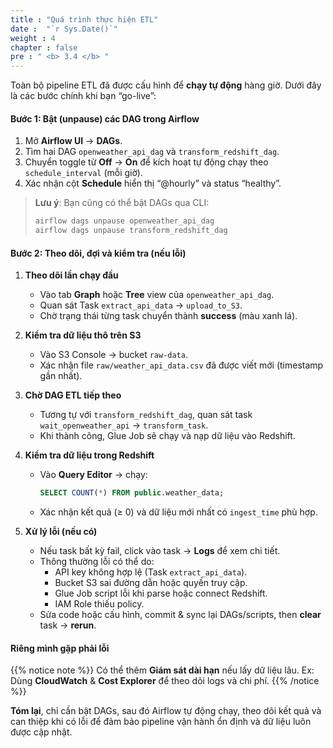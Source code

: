 ```yaml
---
title : "Quá trình thực hiện ETL"
date :  "`r Sys.Date()`" 
weight : 4
chapter : false
pre : " <b> 3.4 </b> "
---
```

Toàn bộ pipeline ETL đã được cấu hình để **chạy tự động** hàng giờ. Dưới đây là các bước chính khi bạn “go-live”:

#### Bước 1: Bật (unpause) các DAG trong Airflow  
1. Mở **Airflow UI** → **DAGs**.  
2. Tìm hai DAG `openweather_api_dag` và `transform_redshift_dag`.  
3. Chuyển toggle từ **Off** → **On** để kích hoạt tự động chạy theo `schedule_interval` (mỗi giờ).  
4. Xác nhận cột **Schedule** hiển thị “@hourly” và status “healthy”.

> **Lưu ý**: Bạn cũng có thể bật DAGs qua CLI:
> ```bash
> airflow dags unpause openweather_api_dag
> airflow dags unpause transform_redshift_dag
> ```

#### Bước 2: Theo dõi, đợi và kiểm tra (nếu lỗi)  
1. **Theo dõi lần chạy đầu**  
   - Vào tab **Graph** hoặc **Tree** view của `openweather_api_dag`.  
   - Quan sát Task `extract_api_data` → `upload_to_S3`.  
   - Chờ trạng thái từng task chuyển thành **success** (màu xanh lá).

2. **Kiểm tra dữ liệu thô trên S3**  
   - Vào S3 Console → bucket `raw-data`.  
   - Xác nhận file `raw/weather_api_data.csv` đã được viết mới (timestamp gần nhất).

3. **Chờ DAG ETL tiếp theo**  
   - Tương tự với `transform_redshift_dag`, quan sát task `wait_openweather_api` → `transform_task`.  
   - Khi thành công, Glue Job sẽ chạy và nạp dữ liệu vào Redshift.

4. **Kiểm tra dữ liệu trong Redshift**  
   - Vào **Query Editor** → chạy:
     ```sql
     SELECT COUNT(*) FROM public.weather_data;
     ```
   - Xác nhận kết quả (≥ 0) và dữ liệu mới nhất có `ingest_time` phù hợp.

5. **Xử lý lỗi (nếu có)**  
   - Nếu task bất kỳ fail, click vào task → **Logs** để xem chi tiết.  
   - Thông thường lỗi có thể do:
     - API key không hợp lệ (Task `extract_api_data`).  
     - Bucket S3 sai đường dẫn hoặc quyền truy cập.  
     - Glue Job script lỗi khi parse hoặc connect Redshift.  
     - IAM Role thiếu policy.  
   - Sửa code hoặc cấu hình, commit & sync lại DAGs/scripts, then **clear** task → **rerun**.

#### Riêng mình gặp phải lỗi

{{% notice note %}}
Có thể thêm **Giám sát dài hạn** nếu lấy dữ liệu lâu. Ex: Dùng **CloudWatch** & **Cost Explorer** để theo dõi logs và chi phí.
{{% /notice %}}

**Tóm lại**, chỉ cần bật DAGs, sau đó Airflow tự động chạy, theo dõi kết quả và can thiệp khi có lỗi để đảm bảo pipeline vận hành ổn định và dữ liệu luôn được cập nhật.  
